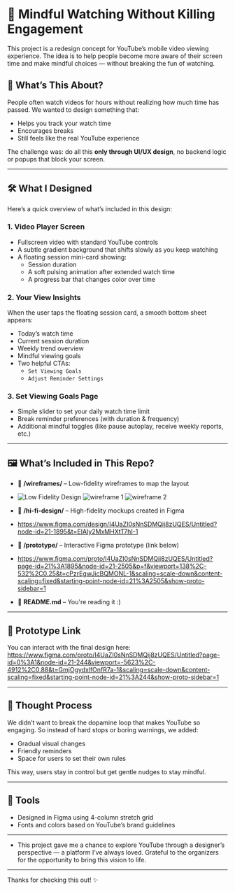 # 🎯 Mindful Watching Without Killing Engagement

This project is a redesign concept for YouTube’s mobile video viewing experience. The idea is to help people become more aware of their screen time and make mindful choices — without breaking the fun of watching.

## 🧩 What’s This About?

People often watch videos for hours without realizing how much time has passed. We wanted to design something that:
- Helps you track your watch time
- Encourages breaks
- Still feels like the real YouTube experience

The challenge was: do all this **only through UI/UX design**, no backend logic or popups that block your screen.

---

## 🛠️ What I Designed

Here’s a quick overview of what’s included in this design:

### 1. **Video Player Screen**
- Fullscreen video with standard YouTube controls
- A subtle gradient background that shifts slowly as you keep watching
- A floating session mini-card showing:
  - Session duration
  - A soft pulsing animation after extended watch time
  - A progress bar that changes color over time

### 2. **Your View Insights**
When the user taps the floating session card, a smooth bottom sheet appears:
- Today’s watch time
- Current session duration
- Weekly trend overview
- Mindful viewing goals
- Two helpful CTAs:
  - `Set Viewing Goals`
  - `Adjust Reminder Settings`

### 3. **Set Viewing Goals Page**
- Simple slider to set your daily watch time limit
- Break reminder preferences (with duration & frequency)
- Additional mindful toggles (like pause autoplay, receive weekly reports, etc.)

---

## 🖼️ What’s Included in This Repo?

- 📁 **/wireframes/** – Low-fidelity wireframes to map the layout
- ![Low Fidelity Design](https://github.com/user-attachments/assets/1156df8c-b405-4219-8c2b-5ed113fec6c8)
![wireframe 1](https://github.com/user-attachments/assets/7b87b8eb-eed5-4f87-ac49-0954c6fd10f8)
![wireframe 2](https://github.com/user-attachments/assets/62aa88c1-89ac-4821-a6ce-4cacbb8a7bdb)

- 📁 **/hi-fi-design/** – High-fidelity mockups created in Figma
- https://www.figma.com/design/I4UaZI0sNnSDMQij8zUQES/Untitled?node-id=21-1895&t=EIAIy2MxMHXtT7hI-1
  
- 📁 **/prototype/** – Interactive Figma prototype (link below)
- https://www.figma.com/proto/I4UaZI0sNnSDMQij8zUQES/Untitled?page-id=21%3A1895&node-id=21-2505&p=f&viewport=138%2C-532%2C0.25&t=cPzrEgwJicBQMONL-1&scaling=scale-down&content-scaling=fixed&starting-point-node-id=21%3A2505&show-proto-sidebar=1
- 📄 **README.md** – You're reading it :)

---

## 🔗 Prototype Link

You can interact with the final design here:  
https://www.figma.com/proto/I4UaZI0sNnSDMQij8zUQES/Untitled?page-id=0%3A1&node-id=21-244&viewport=-5623%2C-4912%2C0.88&t=GmjOgydxlfOnfR7a-1&scaling=scale-down&content-scaling=fixed&starting-point-node-id=21%3A244&show-proto-sidebar=1

---

## 💬 Thought Process

We didn’t want to break the dopamine loop that makes YouTube so engaging. So instead of hard stops or boring warnings, we added:
- Gradual visual changes
- Friendly reminders
- Space for users to set their own rules

This way, users stay in control but get gentle nudges to stay mindful.

---

## 🤝 Tools

- Designed in Figma using 4-column stretch grid
- Fonts and colors based on YouTube’s brand guidelines

---

- This project gave me a chance to explore YouTube through a designer’s perspective — a platform I’ve always loved.
Grateful to the organizers for the opportunity to bring this vision to life.
---

Thanks for checking this out! ✨
